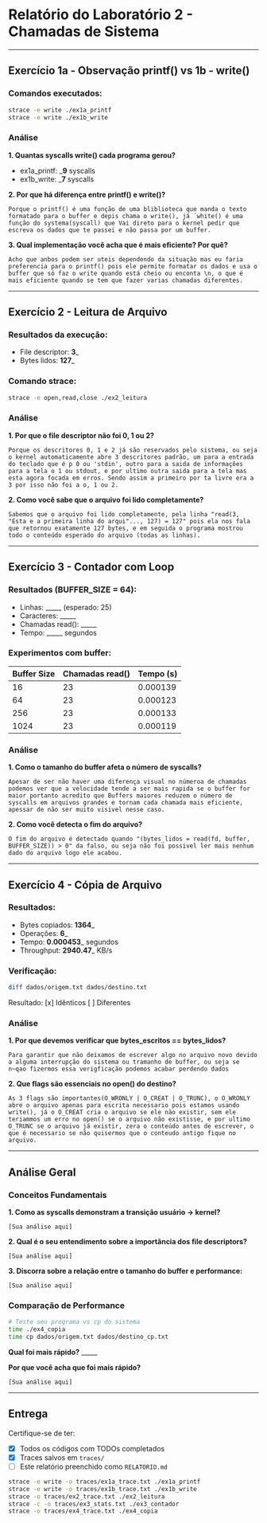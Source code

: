 # Relatório do Laboratório 2 - Chamadas de Sistema

---

## Exercício 1a - Observação printf() vs 1b - write()

### Comandos executados:
```bash
strace -e write ./ex1a_printf
strace -e write ./ex1b_write
```

### Análise

**1. Quantas syscalls write() cada programa gerou?**
- ex1a_printf: ___9__ syscalls
- ex1b_write: ___7__ syscalls

**2. Por que há diferença entre printf() e write()?**

```
Porque o printf() é uma função de uma bliblioteca que manda o texto formatado para o buffer e depis chama o write(), já ´white() é uma função do systema(syscall) que Vai direto para o kernel pedir que escreva os dados que te passei e não passa por um buffer.
```

**3. Qual implementação você acha que é mais eficiente? Por quê?**

```
Acho que anbos podem ser uteis dependendo da situação mas eu faria preferencia para o printf() pois ele permite formatar os dados e usa o buffer que só faz o write quando está cheio ou enconta \n, o que é mais eficiente quando se tem que fazer varias chamadas diferentes.
```

---

## Exercício 2 - Leitura de Arquivo

### Resultados da execução:
- File descriptor: __3___
- Bytes lidos: __127___

### Comando strace:
```bash
strace -e open,read,close ./ex2_leitura
```

### Análise

**1. Por que o file descriptor não foi 0, 1 ou 2?**

```
Porque os descritores 0, 1 e 2 já são reservados pelo sistema, ou seja o kernel automaticamente abre 3 descritores padrão, um para a entrada do teclado que é p 0 ou 'stdin', outro para a saida de informações para a tela o 1 ou stdout, e por ultimo outra saida para a tela mas esta agora focada em erros. Sendo assim a primeiro por ta livre era a 3 por isso não foi a o, 1 ou 2.
```

**2. Como você sabe que o arquivo foi lido completamente?**

```
Sabemos que o arquivo foi lido completamente, pela linha "read(3, "Esta e a primeira linha do arqui"..., 127) = 127" pois ela nos fala que retornou exatamente 127 bytes, e em seguida o programa mostrou todo o conteúdo esperado do arquivo (todas as linhas).
```

---

## Exercício 3 - Contador com Loop

### Resultados (BUFFER_SIZE = 64):
- Linhas: _____ (esperado: 25)
- Caracteres: _____
- Chamadas read(): _____
- Tempo: _____ segundos

### Experimentos com buffer:

| Buffer Size | Chamadas read() | Tempo (s) |
|-------------|-----------------|-----------|
| 16          |        23         |     0.000139      |
| 64          |        23         |     0.000123      |
| 256         |        23         |     0.000133      |
| 1024        |        23         |     0.000119      |

### Análise

**1. Como o tamanho do buffer afeta o número de syscalls?**

```
Apesar de ser não haver uma diferença visual no númeroa de chamadas podemos ver que a velocidade tende a ser mais rapida se o buffer for maior portanto acredito que Buffers maiores reduzem o número de syscalls em arquivos grandes e tornam cada chamada mais eficiente, apessar de não ser muito visivel nesse caso.
```

**2. Como você detecta o fim do arquivo?**

```
O fim do arquivo é detectado quando "(bytes_lidos = read(fd, buffer, BUFFER_SIZE)) > 0" da falso, ou seja não foi possivel ler mais nenhum dado do arquivo logo ele acabou.
```

---

## Exercício 4 - Cópia de Arquivo

### Resultados:
- Bytes copiados: __1364___
- Operações: __6___
- Tempo: __0.000453___ segundos
- Throughput: __2940.47___ KB/s

### Verificação:
```bash
diff dados/origem.txt dados/destino.txt
```
Resultado: [x] Idênticos [ ] Diferentes

### Análise

**1. Por que devemos verificar que bytes_escritos == bytes_lidos?**

```
Para garantir que não deixamos de escrever algo no arquivo novo devido a alguma interrupção do sistema ou tramanho de buffer, ou seja se n~qao fizermos essa verigficação podemos acabar perdendo dados
```

**2. Que flags são essenciais no open() do destino?**

```
As 3 flags são importantes(O_WRONLY | O_CREAT | O_TRUNC), o O_WRONLY abre o arquivo apenas para escrita necessario pois estamos usando write(), já o O_CREAT cria o arquivo se ele não existir, sem ele teriammos um erro no open() se o arquivo não existisse, e por ultimo O_TRUNC se o arquivo já existir, zera o conteúdo antes de escrever, o que é necessario se não quisermos que o conteudo antigo fique no arquivo.
```

---

## Análise Geral

### Conceitos Fundamentais

**1. Como as syscalls demonstram a transição usuário → kernel?**

```
[Sua análise aqui]
```

**2. Qual é o seu entendimento sobre a importância dos file descriptors?**

```
[Sua análise aqui]
```

**3. Discorra sobre a relação entre o tamanho do buffer e performance:**

```
[Sua análise aqui]
```

### Comparação de Performance

```bash
# Teste seu programa vs cp do sistema
time ./ex4_copia
time cp dados/origem.txt dados/destino_cp.txt
```

**Qual foi mais rápido?** _____

**Por que você acha que foi mais rápido?**

```
[Sua análise aqui]
```

---

## Entrega

Certifique-se de ter:
- [x] Todos os códigos com TODOs completados
- [x] Traces salvos em `traces/`
- [ ] Este relatório preenchido como `RELATORIO.md`

```bash
strace -e write -o traces/ex1a_trace.txt ./ex1a_printf
strace -e write -o traces/ex1b_trace.txt ./ex1b_write
strace -o traces/ex2_trace.txt ./ex2_leitura
strace -c -o traces/ex3_stats.txt ./ex3_contador
strace -o traces/ex4_trace.txt ./ex4_copia
```